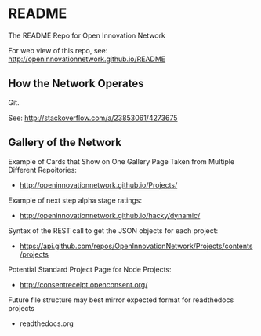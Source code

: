 # README

The README Repo for Open Innovation Network

For web view of this repo, see: http://openinnovationnetwork.github.io/README

## How the Network Operates

Git.

See: http://stackoverflow.com/a/23853061/4273675


## Gallery of the Network

Example of Cards that Show on One Gallery Page Taken from Multiple Different Repoitories: 

* http://openinnovationnetwork.github.io/Projects/

Example of next step alpha stage ratings: 

* http://openinnovationnetwork.github.io/hacky/dynamic/


Syntax of the REST call to get the JSON objects for each project:

* https://api.github.com/repos/OpenInnovationNetwork/Projects/contents/projects 

Potential Standard Project Page for Node Projects:

* http://consentreceipt.openconsent.org/ 

Future file structure may best mirror expected format for readthedocs projects 

* readthedocs.org
